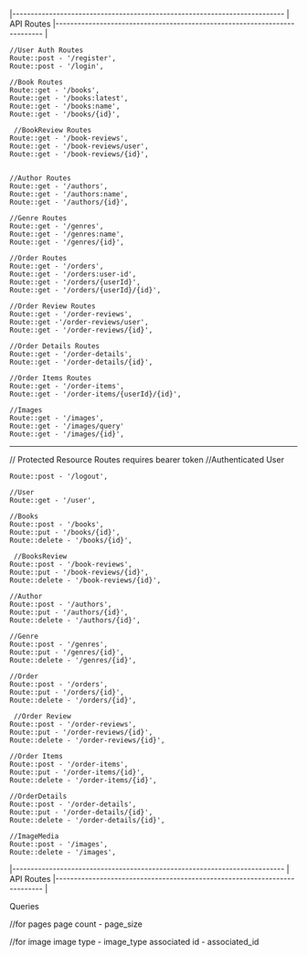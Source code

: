 |--------------------------------------------------------------------------
| API Routes
|--------------------------------------------------------------------------
|

    //User Auth Routes
    Route::post - '/register',
    Route::post - '/login',

    //Book Routes
    Route::get - '/books',
    Route::get - '/books:latest',
    Route::get - '/books:name',
    Route::get - '/books/{id}',

     //BookReview Routes
    Route::get - '/book-reviews',
    Route::get - '/book-reviews/user',
    Route::get - '/book-reviews/{id}',


    //Author Routes
    Route::get - '/authors',
    Route::get - '/authors:name',
    Route::get - '/authors/{id}',

    //Genre Routes
    Route::get - '/genres',
    Route::get - '/genres:name',
    Route::get - '/genres/{id}',

    //Order Routes
    Route::get - '/orders',
    Route::get - '/orders:user-id',
    Route::get - '/orders/{userId}',
    Route::get - '/orders/{userId}/{id}',

    //Order Review Routes
    Route::get - '/order-reviews',
    Route::get -'/order-reviews/user',
    Route::get - '/order-reviews/{id}',

    //Order Details Routes
    Route::get - '/order-details',
    Route::get - '/order-details/{id}',

    //Order Items Routes
    Route::get - '/order-items',
    Route::get - '/order-items/{userId}/{id}',

    //Images
    Route::get - '/images',
    Route::get - '/images/query'
    Route::get - '/images/{id}',

---

// Protected Resource Routes requires bearer token
//Authenticated User

    Route::post - '/logout',

    //User
    Route::get - '/user',

    //Books
    Route::post - '/books',
    Route::put - '/books/{id}',
    Route::delete - '/books/{id}',

     //BooksReview
    Route::post - '/book-reviews',
    Route::put - '/book-reviews/{id}',
    Route::delete - '/book-reviews/{id}',

    //Author
    Route::post - '/authors',
    Route::put - '/authors/{id}',
    Route::delete - '/authors/{id}',

    //Genre
    Route::post - '/genres',
    Route::put - '/genres/{id}',
    Route::delete - '/genres/{id}',

    //Order
    Route::post - '/orders',
    Route::put - '/orders/{id}',
    Route::delete - '/orders/{id}',

     //Order Review
    Route::post - '/order-reviews',
    Route::put - '/order-reviews/{id}',
    Route::delete - '/order-reviews/{id}',

    //Order Items
    Route::post - '/order-items',
    Route::put - '/order-items/{id}',
    Route::delete - '/order-items/{id}',

    //OrderDetails
    Route::post - '/order-details',
    Route::put - '/order-details/{id}',
    Route::delete - '/order-details/{id}',

    //ImageMedia
    Route::post - '/images',
    Route::delete - '/images',

|--------------------------------------------------------------------------
| API Routes
|--------------------------------------------------------------------------
|

Queries

//for pages
page count - page_size

//for image
image type - image_type
associated id - associated_id
